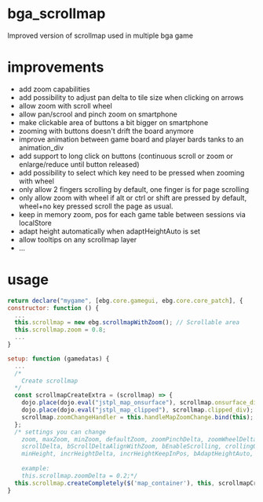 # bga_scrollmap
Improved version of scrollmap used in multiple bga game

# improvements
- add zoom capabilities 
- add possibility to adjust pan delta to tile size when clicking on arrows
- allow zoom with scroll wheel
- allow pan/scrool and pinch zoom on smartphone
- make clickable area of buttons a bit bigger on smartphone
- zooming with buttons doesn't drift the board anymore
- improve animation between game board and player bards tanks to an animation_div
- add support to long click on buttons (continuous scroll or zoom or enlarge/reduce until button released)
- add possibility to select which key need to be pressed when zooming with wheel
- only allow 2 fingers scrolling by default, one finger is for page scrolling
- only allow zoom with wheel if alt or ctrl or shift are pressed by default, wheel+no key pressed scroll the page as usual.
- keep in memory zoom, pos for each game table between sessions via localStore
- adapt height automatically when adaptHeightAuto is set
- allow tooltips on any scrollmap layer
- ...

# usage
```javascript
return declare("mygame", [ebg.core.gamegui, ebg.core.core_patch], {
constructor: function () {
  ...
  this.scrollmap = new ebg.scrollmapWithZoom(); // Scrollable area
  this.scrollmap.zoom = 0.8;
  ...
}

setup: function (gamedatas) {
  ...
  /*
    Create scrollmap
  */
  const scrollmapCreateExtra = (scrollmap) => {
    dojo.place(dojo.eval("jstpl_map_onsurface"), scrollmap.onsurface_div);
    dojo.place(dojo.eval("jstpl_map_clipped"), scrollmap.clipped_div);
    scrollmap.zoomChangeHandler = this.handleMapZoomChange.bind(this);
  };
  /* settings you can change
	zoom, maxZoom, minZoom, defaultZoom, zoomPinchDelta, zoomWheelDelta, zoomDelta, bEnableZooming, zoomingOptions, zoomChangeHandler
	scrollDelta, bScrollDeltaAlignWithZoom, bEnableScrolling, crollingOptions
	minHeight, incrHeightDelta, incrHeightKeepInPos, bAdaptHeightAuto, adaptHeightCorr
	
	example:
	this.scrollmap.zoomDelta = 0.2;*/
  this.scrollmap.createCompletely($('map_container'), this, scrollmapCreateExtra);
}
```

